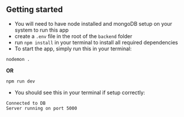 ## Getting started
- You will need to have node installed and mongoDB setup on your system to run this app
- create a `.env` file in the root of the `backend` folder
- run `npm install` in your terminal to install all required dependencies
- To start the app, simply run this in your terminal: 
```bash
nodemon .
``` 
**OR** 
```bash
npm run dev
```
- You should see this in your terminal if setup correctly:
```bash
Connected to DB
Server running on port 5000
```